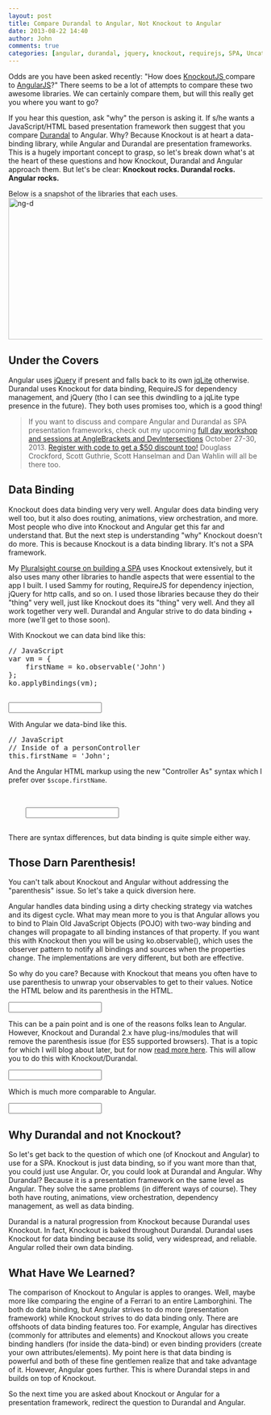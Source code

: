 ```yaml
---
layout: post
title: Compare Durandal to Angular, Not Knockout to Angular
date: 2013-08-22 14:40
author: John
comments: true
categories: [angular, durandal, jquery, knockout, requirejs, SPA, Uncategorized]
---
```

Odds are you have been asked recently: "How does <a href="http://www.knockoutjs.com" target="_blank">KnockoutJS </a>compare to <a href="http://www.angularjs.org" target="_blank">AngularJS</a>?" There seems to be a lot of attempts to compare these two awesome libraries. We can certainly compare them, but will this really get you where you want to go? 

If you hear this question, ask "why" the person is asking it. If s/he wants a JavaScript/HTML based presentation framework then suggest that you compare <a href="http://durandaljs.com/" target="_blank">Durandal</a> to Angular. Why? Because Knockout is at heart a data-binding library, while Angular and Durandal are presentation frameworks. This is a hugely important concept to grasp, so let's break down what's at the heart of these questions and how Knockout, Durandal and Angular approach them. But let's be clear: <strong>Knockout rocks. Durandal rocks. Angular rocks.</strong>

Below is a snapshot of the libraries that each uses.
<img src="http://www.johnpapa.net/wp-content/uploads/2013/08/ng-d-600x280.png" alt="ng-d" width="600" height="280" class="aligncenter size-large wp-image-20011" />

<h2>Under the Covers</h2>
Angular uses <a href="http://api.jquery.com/" target="_blank">jQuery</a> if present and falls back to its own <a href="http://docs.angularjs.org/api/angular.element" target="_blank">jqLite</a> otherwise. Durandal uses Knockout for data binding, RequireJS for dependency management, and jQuery (tho I can see this dwindling to a jqLite type presence in the future). They both uses promises too, which is a good thing! 
<blockquote>If you want to discuss and compare Angular and Durandal as SPA presentation frameworks, check out my upcoming <a href="https://www.anglebrackets.org/workshops.aspx" target="_blank">full day workshop and sessions at AngleBrackets and DevIntersections</a> October 27-30, 2013. <a href="https://www.anglebrackets.org/register.aspx" target="_blank">Register with code <strongPAPA</strong> to get a $50 discount too!</a> Douglass Crockford, Scott Guthrie, Scott Hanselman and Dan Wahlin will all be there too.
</blockquote>

<h2>Data Binding</h2>
Knockout does data binding very very well. Angular does data binding very well too, but it also does routing, animations, view orchestration, and more. Most people who dive into Knockout and Angular get this far and understand that. But the next step is understanding "why" Knockout doesn't do more. This is because Knockout is a data binding library. It's not a SPA framework.

My <a href="http://jpapa.me/spaps" target="_blank">Pluralsight course on building a SPA</a> uses Knockout extensively, but it also uses many other libraries to handle aspects that were essential to the app I built. I used Sammy for routing, RequireJS for dependency injection, jQuery for http calls, and so on. I used those libraries because they do their "thing" very well, just like Knockout does its "thing" very well. And they all work together very well. Durandal and Angular strive to do data binding + more (we'll get to those soon).

With Knockout we can data bind like this:

<pre class="prettyprint">
// JavaScript
var vm = {
    firstName = ko.observable('John')
};
ko.applyBindings(vm);
</pre>

<pre class="prettyprint">
<!-- HTML -->
<input data-bind="value:firstName"/>
</pre>
With Angular we data-bind like this.
<pre class="prettyprint">
// JavaScript
// Inside of a personController
this.firstName = 'John';
</pre>
And the Angular HTML markup using the new "Controller As" syntax which I prefer over <code>$scope.firstName</code>.
<pre class="prettyprint">
<!-- HTML -->
<div ng-controller="personController as vm">
    <input ng-model="vm.firstName"/>
</div>
</pre>
There are syntax differences, but data binding is quite simple either way.

<h2>Those Darn Parenthesis!</h2>
You can't talk about Knockout and Angular without addressing the "parenthesis" issue. So let's take a quick diversion here.

Angular handles data binding using a dirty checking strategy via watches and its digest cycle. What may mean more to you is that Angular allows you to bind to Plain Old JavaScript Objects (POJO) with two-way binding and changes will propagate to all binding instances of that property. If you want this with Knockout then you will be using ko.observable(), which uses the observer pattern to notify all bindings and sources when the properties change. The implementations are very different, but both are effective. 

So why do you care? Because with Knockout that means you often have to use parenthesis to unwrap your observables to get to their values. Notice the HTML below and its parenthesis in the HTML.
<pre class="prettyprint">
<input data-bind="value:customer().contactPerson().firstName"/>
</pre>

This can be a pain point and is one of the reasons folks lean to Angular. However, Knockout and Durandal 2.x have plug-ins/modules that will remove the parenthesis issue (for ES5 supported browsers). That is a topic for which I will blog about later, but for now <a href="http://durandaljs.com/documentation/Binding-Plain-Javascript-Objects/" target="_blank">read more here</a>. This will allow you to do this with Knockout/Durandal.
<pre class="prettyprint">
<input data-bind="value:customer.contactPerson.firstName"/>
</pre>
Which is much more comparable to Angular.
<pre class="prettyprint">
<input ng-model="customer.contactPerson.firstName"/>
</pre>

<h2>Why Durandal and not Knockout?</h2>
So let's get back to the question of which one (of Knockout and Angular) to use for a SPA. Knockout is just data binding, so if you want more than that, you could just use Angular. Or, you could look at Durandal and Angular. Why Durandal? Because it is a presentation framework on the same level as Angular. They solve the same problems (in different ways of course). They both have routing, animations, view orchestration, dependency management, as well as data binding. 

Durandal is a natural progression from Knockout because Durandal uses Knockout. In fact, Knockout is baked throughout Durandal. Durandal uses Knockout for data binding because its solid, very widespread, and reliable. Angular rolled their own data binding. 

<h2>What Have We Learned?</h2>
The comparison of Knockout to Angular is apples to oranges. Well, maybe more like comparing the engine of a Ferrari to an entire Lamborghini. The both do data binding, but Angular strives to do more (presentation framework) while Knockout strives to do data binding only. There are offshoots of data binding features too. For example, Angular has directives (commonly for attributes and elements) and Knockout allows you create binding handlers (for inside the data-bind) or even binding providers (create your own attributes/elements).  My point here is that data binding is powerful and both of these fine gentlemen realize that and take advantage of it. However, Angular goes further. This is where Durandal steps in and builds on top of Knockout. 

So the next time you are asked about Knockout or Angular for a presentation framework, redirect the question to Durandal and Angular.
